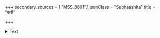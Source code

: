 +++
secondary_sources = [ "MSS_8801",]
jsonClass = "Subhaashita"
title = "करौ"

+++

<details><summary>Text</summary>

करौ शरदिजाम्बुजक्रमविलासशिक्षागुरू पदौ विबुधपादपप्रथमपल्लवोल्लङ्घिनौ।  
दृशौ दलितदुर्मदत्रिभुवनोपमानश्रियौ विलोकय विलोचनामृतमहो महः शैशवम्॥
</details>
